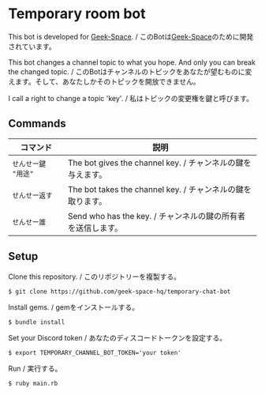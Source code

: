 # Temporary room bot

This bot is developed for [Geek-Space](https://discord.com/invite/e9TftCK). / このBotは[Geek-Space](https://discord.com/invite/e9TftCK)のために開発されています。

This bot changes a channel topic to what you hope.
And only you can break the changed topic. / このBotはチャンネルのトピックをあなたが望むものに変えます。そして、あなたしかそのトピックを開放できません。

I call a right to change a topic 'key'. / 私はトピックの変更権を鍵と呼びます。

## Commands
| コマンド | 説明 |
|  ------  |  --  |
| `せんせー鍵 "用途"` | The bot gives the channel key. / チャンネルの鍵を与えます。 |
| `せんせー返す` | The bot takes the channel key. / チャンネルの鍵を取ります。 |
| `せんせー誰` | Send who has the key. / チャンネルの鍵の所有者を送信します。 |

## Setup

Clone this repository. / このリポジトリーを複製する。
```
$ git clone https://github.com/geek-space-hq/temporary-chat-bot
```

Install gems. / gemをインストールする。
```
$ bundle install
```

Set your Discord token / あなたのディスコードトークンを設定する。
```
$ export TEMPORARY_CHANNEL_BOT_TOKEN='your token'
```

Run / 実行する。
```
$ ruby main.rb
```
